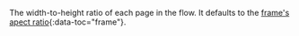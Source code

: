 The width-to-height ratio of each page in the flow.  It defaults to the [frame's apect ratio](#){:data-toc="frame"}. 
